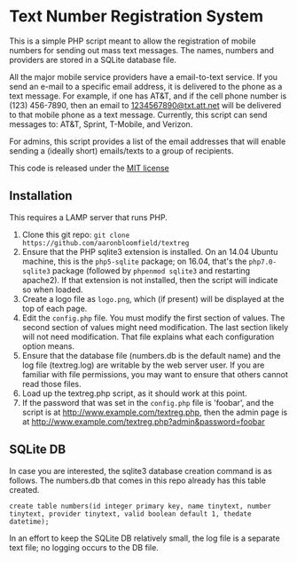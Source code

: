 # Text Number Registration System

This is a simple PHP script meant to allow the registration of mobile numbers for sending out mass text messages.  The names, numbers and providers are stored in a SQLite database file.

All the major mobile service providers have a email-to-text service. If you send an e-mail to a specific email address, it is delivered to the phone as a text message. For example, if one has AT&T, and if the cell phone number is (123) 456-7890, then an email to 1234567890@txt.att.net will be delivered to that mobile phone as a text message.  Currently, this script can send messages to: AT&T, Sprint, T-Mobile, and Verizon.

For admins, this script provides a list of the email addresses that will enable sending a (ideally short) emails/texts to a group of recipients.

This code is released under the [MIT license](LICENSE)


## Installation

This requires a LAMP server that runs PHP.

1. Clone this git repo: `git clone https://github.com/aaronbloomfield/textreg`
2. Ensure that the PHP sqlite3 extension is installed.  On an 14.04 Ubuntu machine, this is the `php5-sqlite` package; on 16.04, that's the `php7.0-sqlite3` package (followed by `phpenmod sqlite3` and restarting apache2).  If that extension is not installed, then the script will indicate so when loaded.
3. Create a logo file as `logo.png`, which (if present) will be displayed at the top of each page.
3. Edit the `config.php` file.  You must modify the first section of values.  The second section of values might need modification.  The last section likely will not need modification.  That file explains what each configuration option means.
4. Ensure that the database file (numbers.db is the default name) and the log file (textreg.log) are writable by the web server user.  If you are familiar with file permissions, you may want to ensure that others cannot read those files.
5. Load up the textreg.php script, as it should work at this point.
6. If the password that was set in the `config.php` file is 'foobar', and the script is at http://www.example.com/textreg.php, then the admin page is at http://www.example.com/textreg.php?admin&password=foobar

## SQLite DB

In case you are interested, the sqlite3 database creation command is as follows.  The numbers.db that comes in this repo already has this table created.
```
create table numbers(id integer primary key, name tinytext, number tinytext, provider tinytext, valid boolean default 1, thedate datetime);
```

In an effort to keep the SQLite DB relatively small, the log file is a separate text file; no logging occurs to the DB file.
